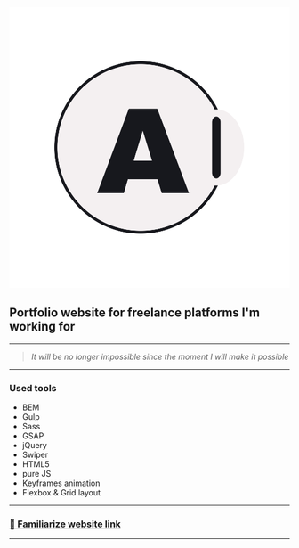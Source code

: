 ![logo](/project/build/img/favicon/favicon.png)
## Portfolio website for freelance platforms I'm working for
___
> *It will be no longer impossible since the moment I will make it possible*
___
### Used tools
+ BEM
+ Gulp
+ Sass
+ GSAP
+ jQuery
+ Swiper
+ HTML5
+ pure JS
+ Keyframes animation
+ Flexbox & Grid layout
___
### [:link: Familiarize website link](https://alexeevivan.com/)
___
